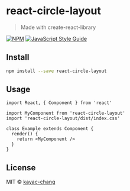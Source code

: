 # react-circle-layout

> Made with create-react-library

[![NPM](https://img.shields.io/npm/v/react-circle-layout.svg)](https://www.npmjs.com/package/react-circle-layout) [![JavaScript Style Guide](https://img.shields.io/badge/code_style-standard-brightgreen.svg)](https://standardjs.com)

## Install

```bash
npm install --save react-circle-layout
```

## Usage

```tsx
import React, { Component } from 'react'

import MyComponent from 'react-circle-layout'
import 'react-circle-layout/dist/index.css'

class Example extends Component {
  render() {
    return <MyComponent />
  }
}
```

## License

MIT © [kayac-chang](https://github.com/kayac-chang)
